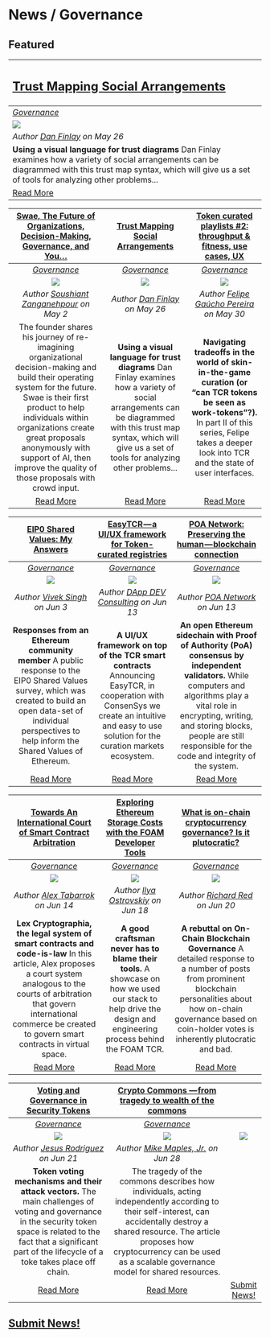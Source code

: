 # News / Governance

## **Featured**

[<h2>**Trust Mapping Social Arrangements**</h2>](https://medium.com/capabul/trust-mapping-social-arrangements-7fd03b2bf627) |
:-----------|
[_Governance_](governance.md) |
[<img src="https://cdn-images-1.medium.com/max/800/1*kwUBxvjOeXj3PbV2W_gT8A.png">](https://medium.com/capabul/trust-mapping-social-arrangements-7fd03b2bf627) |
_Author [Dan Finlay](https://medium.com/@danfinlay) on May 26_ |
**Using a visual language for trust diagrams** Dan Finlay examines how a variety of social arrangements can be diagrammed with this trust map syntax, which will give us a set of tools for analyzing other problems... |
[Read More](https://medium.com/capabul/trust-mapping-social-arrangements-7fd03b2bf627) |

[**Swae, The Future of Organizations, Decision-Making, Governance, and You…**](https://medium.com/swae/swae-the-future-of-organizations-decision-making-governance-and-you-4ec94a99f899) | [**Trust Mapping Social Arrangements**](https://medium.com/capabul/trust-mapping-social-arrangements-7fd03b2bf627) | [**Token curated playlists #2: throughput & fitness, use cases, UX**](https://medium.com/paratii/token-curated-playlists-2-throughput-fitness-use-cases-ux-6421733b0063) |
:-----------:|:-----------:|:-----------:|
[_Governance_](governance.md) | [_Governance_](governance.md) | [_Governance_](governance.md) |
[<img src="http://www.swae.io/wp-content/uploads/2018/02/logo@3x.png">](https://medium.com/swae/swae-the-future-of-organizations-decision-making-governance-and-you-4ec94a99f899) | [<img src="https://cdn-images-1.medium.com/max/800/1*kwUBxvjOeXj3PbV2W_gT8A.png">](https://medium.com/capabul/trust-mapping-social-arrangements-7fd03b2bf627) | [<img src="https://cdn-images-1.medium.com/max/1000/1*H6tbiAX9al-BVFfslxc2ZQ.png">](https://medium.com/paratii/token-curated-playlists-2-throughput-fitness-use-cases-ux-6421733b0063) |
_Author [Soushiant Zanganehpour](https://medium.com/@soushiant) on May 2_ | _Author [Dan Finlay](https://medium.com/@danfinlay) on May 26_ | _Author [Felipe Gaúcho Pereira](https://medium.com/@felipegachopereira) on May 30_ |
The founder shares his journey of re-imagining organizational decision-making and build their operating system for the future. Swae is their first product to help individuals within organizations create great proposals anonymously with support of AI, then improve the quality of those proposals with crowd input. | **Using a visual language for trust diagrams** Dan Finlay examines how a variety of social arrangements can be diagrammed with this trust map syntax, which will give us a set of tools for analyzing other problems... | **Navigating tradeoffs in the world of skin-in-the-game curation (or “can TCR tokens be seen as work-tokens”?).** In part II of this series, Felipe takes a deeper look into TCR and the state of user interfaces. |
[Read More](https://medium.com/swae/swae-the-future-of-organizations-decision-making-governance-and-you-4ec94a99f899) | [Read More](https://medium.com/capabul/trust-mapping-social-arrangements-7fd03b2bf627) | [Read More](https://medium.com/paratii/token-curated-playlists-2-throughput-fitness-use-cases-ux-6421733b0063) |

[**EIP0 Shared Values: My Answers**](https://medium.com/coinmonks/eip0-shared-values-my-answers-9f9a6767dffd) | [**EasyTCR — a UI/UX framework for Token-curated registries**](https://medium.com/dappdev/easytcr-a-ui-ux-framework-for-token-curated-registries-dd80a8bcc6c6) | [**POA Network: Preserving the human — blockchain connection**](https://medium.com/poa-network/poa-network-preserving-the-human-blockchain-connection-774e221308aa) |
:-----------:|:-----------:|:-----------:|
[_Governance_](governance.md) | [_Governance_](governance.md) | [_Governance_](governance.md) |
[<img src="https://cdn-images-1.medium.com/max/1000/1*gpX2u-ym_e_R-jzWhbstjw.jpeg">](https://medium.com/coinmonks/eip0-shared-values-my-answers-9f9a6767dffd) | [<img src="https://cdn-images-1.medium.com/max/800/1*uskfNJIZA50toPjBxw8YAQ.png">](https://medium.com/dappdev/easytcr-a-ui-ux-framework-for-token-curated-registries-dd80a8bcc6c6) | [<img src="https://cdn-images-1.medium.com/max/800/1*OALwmEp8ED1uwtkX0oOLzw.png">](https://medium.com/poa-network/poa-network-preserving-the-human-blockchain-connection-774e221308aa) |
_Author [Vivek Singh](https://medium.com/@vivek.m.singh) on Jun 3_ | _Author [DApp DEV Consulting](https://medium.com/@dappdev) on Jun 13_ | _Author [POA Network](https://medium.com/@poanetwork) on Jun 13_  |
**Responses from an Ethereum community member** A public response to the EIP0 Shared Values survey, which was created to build an open data-set of individual perspectives to help inform the Shared Values of Ethereum. | **A UI/UX framework on top of the TCR smart contracts** Announcing EasyTCR, in cooperation with ConsenSys we create an intuitive and easy to use solution for the curation markets ecosystem. | **An open Ethereum sidechain with Proof of Authority (PoA) consensus by independent validators.** While computers and algorithms play a vital role in encrypting, writing, and storing blocks, people are still responsible for the code and integrity of the system. |
[Read More](https://medium.com/coinmonks/eip0-shared-values-my-answers-9f9a6767dffd) | [Read More](https://medium.com/dappdev/easytcr-a-ui-ux-framework-for-token-curated-registries-dd80a8bcc6c6) | [Read More](https://medium.com/poa-network/poa-network-preserving-the-human-blockchain-connection-774e221308aa) |

[**Towards An International Court of Smart Contract Arbitration**](https://marginalrevolution.com/marginalrevolution/2018/06/towards-international-court-smart-contract-arbitration.html) | [**Exploring Ethereum Storage Costs with the FOAM Developer Tools**](https://blog.foam.space/exploring-ethereum-storage-costs-with-the-foam-developer-tools-96d84e1a06b5) | [**What is on-chain cryptocurrency governance? Is it plutocratic?**](https://medium.com/@richardred/what-is-on-chain-cryptocurrency-governance-is-it-plutocratic-bfb407ef6f1) |
:-----------:|:-----------:|:-----------:|
[_Governance_](governance.md) | [_Governance_](governance.md) | [_Governance_](governance.md) |
[<img src="https://images.unsplash.com/photo-1515040242872-08257d6d08c2?ixlib=rb-0.3.5&s=e7e07b35570d150a85700c871139f1fb&auto=format&fit=crop&w=800&q=80">](https://marginalrevolution.com/marginalrevolution/2018/06/towards-international-court-smart-contract-arbitration.html) | [<img src="https://cdn-images-1.medium.com/max/800/1*kbBSEYx4ssictZbc2P3IgQ.jpeg">](https://blog.foam.space/exploring-ethereum-storage-costs-with-the-foam-developer-tools-96d84e1a06b5) | [<img src="https://images.unsplash.com/photo-1499909694555-1ae5b7067b1a?ixlib=rb-0.3.5&ixid=eyJhcHBfaWQiOjEyMDd9&s=85c6f4950e33e2feb5252e160c649a21&auto=format&fit=crop&w=800&q=80">](https://medium.com/@richardred/what-is-on-chain-cryptocurrency-governance-is-it-plutocratic-bfb407ef6f1) |
_Author [Alex Tabarrok](https://marginalrevolution.com/about) on Jun 14_ | _Author [Ilya Ostrovskiy](https://blog.foam.space/@iostat_foam) on Jun 18_ | _Author [Richard Red](https://medium.com/@richardred) on Jun 20_ |
**Lex Cryptographia, the legal system of smart contracts and code-is-law** In this article, Alex proposes a court system analogous to the courts of arbitration that govern international commerce be created to govern smart contracts in virtual space. | **A good craftsman never has to blame their tools.** A showcase on how we used our stack to help drive the design and engineering process behind the FOAM TCR. | **A rebuttal on On-Chain Blockchain Governance** A detailed response to a number of posts from prominent blockchain personalities about how on-chain governance based on coin-holder votes is inherently plutocratic and bad. |
[Read More](https://marginalrevolution.com/marginalrevolution/2018/06/towards-international-court-smart-contract-arbitration.html) | [Read More](https://blog.foam.space/exploring-ethereum-storage-costs-with-the-foam-developer-tools-96d84e1a06b5) | [Read More](https://medium.com/@richardred/what-is-on-chain-cryptocurrency-governance-is-it-plutocratic-bfb407ef6f1) |

[**Voting and Governance in Security Tokens**](https://medium.com/coinmonks/voting-and-governance-in-security-tokens-1e3d041dabb8) | [**Crypto Commons — from tragedy to wealth of the commons**](https://blog.usejournal.com/crypto-commons-da602fb98138) | |
:-----------:|:-----------:|:-----------:|
[_Governance_](governance.md) | [_Governance_](governance.md) | |
[<img src="https://cdn-images-1.medium.com/max/800/1*F7oHt_loAWz4EACe_SqRgQ.jpeg">](https://medium.com/coinmonks/voting-and-governance-in-security-tokens-1e3d041dabb8) | [<img src="https://cdn.britannica.com/668x448/09/134309-004-ABF9FE28.jpg">](https://blog.usejournal.com/crypto-commons-da602fb98138) | [<img src="../../images/monthly_no_image.png">](../guides/guide_for_submitting_news.md) |
_Author [Jesus Rodriguez](https://medium.com/@jrodthoughts) on Jun 21_ | _Author [Mike Maples, Jr.](https://blog.usejournal.com/@m2jr) on Jun 28_ | |
**Token voting mechanisms and their attack vectors.** The main challenges of voting and governance in the security token space is related to the fact that a significant part of the lifecycle of a toke takes place off chain. | The tragedy of the commons describes how individuals, acting independently according to their self-interest, can accidentally destroy a shared resource. The article proposes how cryptocurrency can be used as a scalable governance model for shared resources. | |
[Read More](https://medium.com/coinmonks/voting-and-governance-in-security-tokens-1e3d041dabb8) | [Read More](https://blog.usejournal.com/crypto-commons-da602fb98138) | [Submit News!](../guides/guide_for_submitting_news.md) |

## [Submit News!](../guides/guide_for_submitting_news.md)
